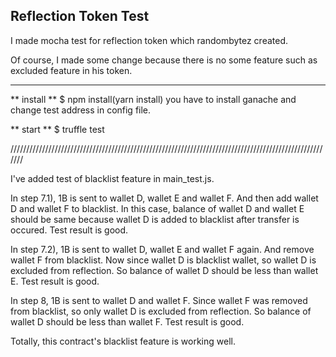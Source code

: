 ## Reflection Token Test

I made mocha test for reflection token which randombytez created.

Of course, I made some change because there is no some feature such as excluded feature in his token.

-------------------------------------------------------------------------------------------------------

** install **
$ npm install(yarn install)
you have to install ganache and change test address in config file.

** start **
$ truffle test

///////////////////////////////////////////////////////////////////////////////////////////////////////

I've added test of blacklist feature in main_test.js.

In step 7.1), 1B is sent to wallet D, wallet E and wallet F.
And then add wallet D and wallet F to blacklist.
In this case, balance of wallet D and wallet E should be same because wallet D is added to blacklist after transfer is occured.
Test result is good.

In step 7.2), 1B is sent to wallet D, wallet E and wallet F again.
And remove wallet F from blacklist.
Now since wallet D is blacklist wallet, so wallet D is excluded from reflection.
So balance of wallet D should be less than wallet E.
Test result is good.

In step 8, 1B is sent to wallet D and wallet F.
Since wallet F was removed from blacklist, so only wallet D is excluded from reflection.
So balance of wallet D should be less than wallet F.
Test result is good.

Totally, this contract's blacklist feature is working well.